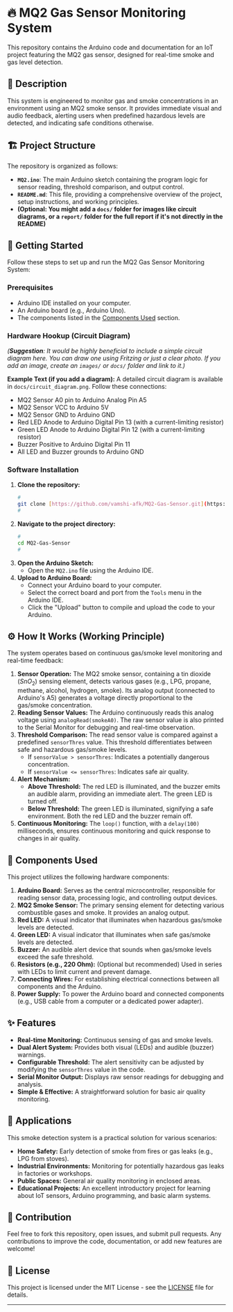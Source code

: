# 🔥 MQ2 Gas Sensor Monitoring System

This repository contains the Arduino code and documentation for an IoT project featuring the MQ2 gas sensor, designed for real-time smoke and gas level detection.

## 📝 Description

This system is engineered to monitor gas and smoke concentrations in an environment using an MQ2 smoke sensor. It provides immediate visual and audio feedback, alerting users when predefined hazardous levels are detected, and indicating safe conditions otherwise.

## 🏗️ Project Structure

The repository is organized as follows:

* **`MQ2.ino`**: The main Arduino sketch containing the program logic for sensor reading, threshold comparison, and output control.
* **`README.md`**: This file, providing a comprehensive overview of the project, setup instructions, and working principles.
* **(Optional: You might add a `docs/` folder for images like circuit diagrams, or a `report/` folder for the full report if it's not directly in the README)**

## 🚀 Getting Started

Follow these steps to set up and run the MQ2 Gas Sensor Monitoring System:

### Prerequisites

* Arduino IDE installed on your computer.
* An Arduino board (e.g., Arduino Uno).
* The components listed in the [Components Used](#components-used) section.

### Hardware Hookup (Circuit Diagram)

*(**Suggestion**: It would be highly beneficial to include a simple circuit diagram here. You can draw one using Fritzing or just a clear photo. If you add an image, create an `images/` or `docs/` folder and link to it.)*

**Example Text (if you add a diagram):**
A detailed circuit diagram is available in `docs/circuit_diagram.png`. Follow these connections:
* MQ2 Sensor A0 pin to Arduino Analog Pin A5
* MQ2 Sensor VCC to Arduino 5V
* MQ2 Sensor GND to Arduino GND
* Red LED Anode to Arduino Digital Pin 13 (with a current-limiting resistor)
* Green LED Anode to Arduino Digital Pin 12 (with a current-limiting resistor)
* Buzzer Positive to Arduino Digital Pin 11
* All LED and Buzzer grounds to Arduino GND

### Software Installation

1.  **Clone the repository:**
    ```bash
    #
    git clone [https://github.com/vamshi-afk/MQ2-Gas-Sensor.git](https://github.com/vamshi-afk/MQ2-Gas-Sensor.git)
    #
    ```
2.  **Navigate to the project directory:**
    ```bash
    #
    cd MQ2-Gas-Sensor
    #
    ```
3.  **Open the Arduino Sketch:**
    * Open the `MQ2.ino` file using the Arduino IDE.
4.  **Upload to Arduino Board:**
    * Connect your Arduino board to your computer.
    * Select the correct board and port from the `Tools` menu in the Arduino IDE.
    * Click the "Upload" button to compile and upload the code to your Arduino.

## ⚙️ How It Works (Working Principle)

The system operates based on continuous gas/smoke level monitoring and real-time feedback:

1.  **Sensor Operation:** The MQ2 smoke sensor, containing a tin dioxide ($SnO_2$) sensing element, detects various gases (e.g., LPG, propane, methane, alcohol, hydrogen, smoke). Its analog output (connected to Arduino's A5) generates a voltage directly proportional to the gas/smoke concentration.
2.  **Reading Sensor Values:** The Arduino continuously reads this analog voltage using `analogRead(smokeA0)`. The raw sensor value is also printed to the Serial Monitor for debugging and real-time observation.
3.  **Threshold Comparison:** The read sensor value is compared against a predefined `sensorThres` value. This threshold differentiates between safe and hazardous gas/smoke levels.
    * If `sensorValue > sensorThres`: Indicates a potentially dangerous concentration.
    * If `sensorValue <= sensorThres`: Indicates safe air quality.
4.  **Alert Mechanism:**
    * **Above Threshold:** The red LED is illuminated, and the buzzer emits an audible alarm, providing an immediate alert. The green LED is turned off.
    * **Below Threshold:** The green LED is illuminated, signifying a safe environment. Both the red LED and the buzzer remain off.
5.  **Continuous Monitoring:** The `loop()` function, with a `delay(100)` milliseconds, ensures continuous monitoring and quick response to changes in air quality.

## 🔌 Components Used

This project utilizes the following hardware components:

1.  **Arduino Board:** Serves as the central microcontroller, responsible for reading sensor data, processing logic, and controlling output devices.
2.  **MQ2 Smoke Sensor:** The primary sensing element for detecting various combustible gases and smoke. It provides an analog output.
3.  **Red LED:** A visual indicator that illuminates when hazardous gas/smoke levels are detected.
4.  **Green LED:** A visual indicator that illuminates when safe gas/smoke levels are detected.
5.  **Buzzer:** An audible alert device that sounds when gas/smoke levels exceed the safe threshold.
6.  **Resistors (e.g., 220 Ohm):** (Optional but recommended) Used in series with LEDs to limit current and prevent damage.
7.  **Connecting Wires:** For establishing electrical connections between all components and the Arduino.
8.  **Power Supply:** To power the Arduino board and connected components (e.g., USB cable from a computer or a dedicated power adapter).

## ✨ Features

* **Real-time Monitoring:** Continuous sensing of gas and smoke levels.
* **Dual Alert System:** Provides both visual (LEDs) and audible (buzzer) warnings.
* **Configurable Threshold:** The alert sensitivity can be adjusted by modifying the `sensorThres` value in the code.
* **Serial Monitor Output:** Displays raw sensor readings for debugging and analysis.
* **Simple & Effective:** A straightforward solution for basic air quality monitoring.

## 🎯 Applications

This smoke detection system is a practical solution for various scenarios:

* **Home Safety:** Early detection of smoke from fires or gas leaks (e.g., LPG from stoves).
* **Industrial Environments:** Monitoring for potentially hazardous gas leaks in factories or workshops.
* **Public Spaces:** General air quality monitoring in enclosed areas.
* **Educational Projects:** An excellent introductory project for learning about IoT sensors, Arduino programming, and basic alarm systems.

## 🤝 Contribution

Feel free to fork this repository, open issues, and submit pull requests. Any contributions to improve the code, documentation, or add new features are welcome!

## 📄 License

This project is licensed under the MIT License - see the [LICENSE](LICENSE) file for details.

---
